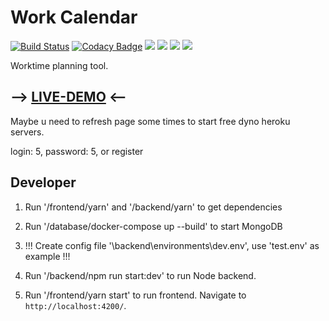 # Work Calendar

[![Build Status](https://travis-ci.com/IT3G/work-calendar.svg?branch=master)](https://travis-ci.com/IT3G/work-calendar)
[![Codacy Badge](https://api.codacy.com/project/badge/Grade/9652ea8ad13444c8888bae386d5b7ce8)](https://www.codacy.com/app/enrey/work-calendar?utm_source=github.com&utm_medium=referral&utm_content=enrey/work-calendar&utm_campaign=Badge_Grade)
![](https://img.shields.io/badge/code_style-prettier-ff69b4.svg?style=flat-square)
![](https://img.shields.io/badge/TypeScript-blue.svg)
![](https://img.shields.io/badge/NestJS-red.svg)
![](https://img.shields.io/badge/Angular-9-red.svg)

Worktime planning tool.

## --> [LIVE-DEMO](https://IT3G.github.io/work-calendar/) <--

Maybe u need to refresh page some times to start free dyno heroku servers.

login: 5, password: 5, or register

## Developer

1. Run '/frontend/yarn' and '/backend/yarn' to get dependencies

2. Run '/database/docker-compose up --build' to start MongoDB

3. !!! Create config file '\backend\environments\dev.env', use 'test.env' as example !!!

4. Run '/backend/npm run start:dev' to run Node backend.

5. Run '/frontend/yarn start' to run frontend. Navigate to `http://localhost:4200/`.
